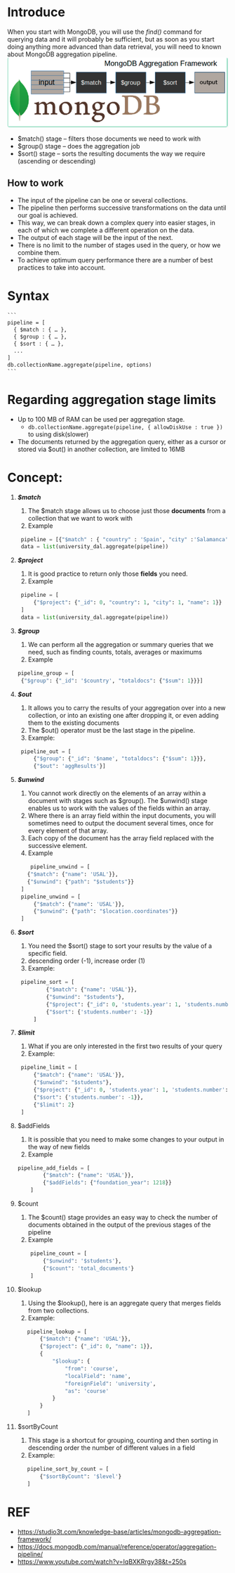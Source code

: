 # Introduce
When you start with MongoDB, you will use the *find()* command for querying data and it will probably be
sufficient, but as soon as you start doing anything more advanced than data retrieval, you will need to known
about MongoDB aggregation pipeline.
![](Aggregation%20Framework.png)

+ $match() stage – filters those documents we need to work with
+ $group() stage – does the aggregation job
+ $sort()  stage – sorts the resulting documents the way we require (ascending or descending)

## How to work
+ The input of the pipeline can be one or several collections.
+ The pipeline then performs successive transformations on the data until our goal is achieved.
+ This way, we can break down a complex query into easier stages, in each of which we complete a different operation on the data.
+ The output of each stage will be the input of the next.
+ There is no limit to the number of stages used in the query, or how we combine them.
+ To achieve optimum query performance there are a number of best practices to take into account.
# Syntax
    ```
    pipeline = [
      { $match : { … },
      { $group : { … },
      { $sort : { … },
      ...
    ]
    db.collectionName.aggregate(pipeline, options)
    ```
# Regarding aggregation stage limits
+ Up to 100 MB of RAM can be used per aggregation stage.
  + ```db.collectionName.aggregate(pipeline, { allowDiskUse : true })``` to using disk(slower)
+ The documents returned by the aggregation query, either as a cursor or stored via $out() in another collection, 
are limited to 16MB
# Concept:
  1. _**$match**_
     1. The $match stage allows us to choose just those **documents** from a collection that we want to work with
     2. Example
     ```python
      pipeline = [{"$match" : { "country" : 'Spain', "city" :'Salamanca' }}]
      data = list(university_dal.aggregate(pipeline))
      ```
     
  2. **_$project_**
     1. It is good practice to return only those **fields** you need.
     2. Example
     ```python
      pipeline = [
          {"$project": {"_id": 0, "country": 1, "city": 1, "name": 1}}
      ]
      data = list(university_dal.aggregate(pipeline))
      ```
  3. _**$group**_
     1. We can perform all the aggregation or summary queries that we need, such as finding counts, totals, averages or maximums
     2. Example
     ```python
     pipeline_group = [
      {"$group": {"_id": '$country', "totaldocs": {"$sum": 1}}}]
      ```

  4. _**$out**_
     1. It allows you to carry the results of your aggregation over into a new collection, or into an existing one after dropping it, or even adding them to the existing documents
     2. The $out() operator must be the last stage in the pipeline.
     3. Example:
     ```python
      pipeline_out = [
          {"$group": {"_id": '$name', "totaldocs": {"$sum": 1}}},
          {"$out": 'aggResults'}]
      ```
  5. **_$unwind_**
     1. You cannot work directly on the elements of an array within a document with stages such as $group(). The $unwind() stage enables us to work with the values of the fields within an array.
     2. Where there is an array field within the input documents, you will sometimes need to output the document several times, once for every element of that array.
     3. Each copy of the document has the array field replaced with the successive element.
     4. Example
     ```python
         pipeline_unwind = [
        {"$match": {"name": 'USAL'}},
        {"$unwind": {"path": "$students"}}
      ]
      pipeline_unwind = [
          {"$match": {"name": 'USAL'}},
          {"$unwind": {"path": "$location.coordinates"}}
      ]
      ```
  6. _**$sort**_
     1. You need the $sort() stage to sort your results by the value of a specific field.
     2. descending order (-1), increase order (1)
     3. Example:
     ```python
      pipeline_sort = [
              {"$match": {"name": 'USAL'}},
              {"$unwind": "$students"},
              {"$project": {"_id": 0, 'students.year': 1, 'students.number': 1}},
              {"$sort": {'students.number': -1}}
          ]
      ```
  
  7. _**$limit**_
     1. What if you are only interested in the first two results of your query
     2. Example:
     ```python
      pipeline_limit = [
          {"$match": {"name": 'USAL'}},
          {"$unwind": "$students"},
          {"$project": {"_id": 0, 'students.year': 1, 'students.number': 1}},
          {"$sort": {'students.number': -1}},
          {"$limit": 2}
      ]
      ```
     
  8. $addFields
     1. It is possible that you need to make some changes to your output in the way of new fields
     2. Example
     ```python
     pipeline_add_fields = [
             {"$match": {"name": 'USAL'}},
             {"$addFields": {"foundation_year": 1218}}
         ]
     ```
  
  9. $count
     1. The $count() stage provides an easy way to check the number of documents obtained in the output of the previous stages of the pipeline
     2. Example
     ```python
         pipeline_count = [
             {"$unwind": '$students'},
             {"$count": 'total_documents'}
         ]
     ```
  10. $lookup
      1. Using the $lookup(), here is an aggregate query that merges fields from two collections.
      2. Example:
      ```python
         pipeline_lookup = [
             {"$match": {"name": 'USAL'}},
             {"$project": {"_id": 0, "name": 1}},
             {
                 "$lookup": {
                     "from": 'course',
                     "localField": 'name',
                     "foreignField": 'university',
                     "as": 'course'
                 }
             }
         ]
      ```
  
  11. $sortByCount
      1. This stage is a shortcut for grouping, counting and then sorting in descending order the number of different values in a field
      2. Example:
      ```python
         pipeline_sort_by_count = [
             {"$sortByCount": '$level'}
         ]
      ```

# REF

+ https://studio3t.com/knowledge-base/articles/mongodb-aggregation-framework/
+ https://docs.mongodb.com/manual/reference/operator/aggregation-pipeline/
+ https://www.youtube.com/watch?v=IqBXKRrgy38&t=250s